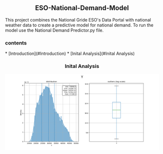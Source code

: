 <h2 align="center"> ESO-National-Demand-Model</h2>

<p>
 This project combines the National Gride ESO's Data Portal with national weather data to create a predictive model for national demand. To run the model use the National Demand Predictor.py file. 
</p>
<h3>contents</h3>
<!--ts-->
   * [Introduction](#Introduction)
   * [Inital Analysis](#Inital Analysis)
<!--te-->



<p align="center">
 <h3 align="center">Inital Analysis</h3>
 <img src="https://raw.githubusercontent.com/wisespira/ESO-National-Demand-Model/master/probability%20distribution%20of%20National%20Demand.png">
</p>
